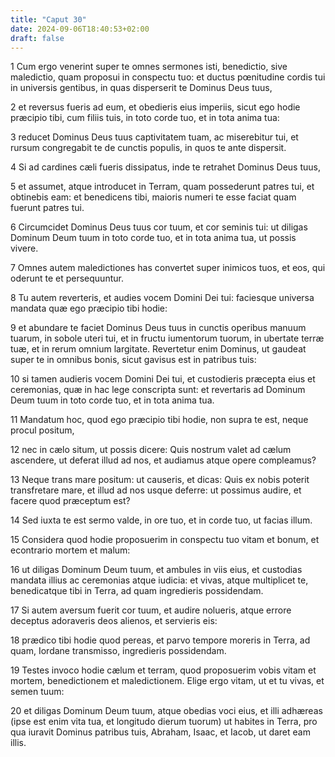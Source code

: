 ```yaml
---
title: "Caput 30"
date: 2024-09-06T18:40:53+02:00
draft: false
---
```




1 Cum ergo venerint super te omnes sermones isti, benedictio, sive maledictio, quam proposui in conspectu tuo: et ductus pœnitudine cordis tui in universis gentibus, in quas disperserit te Dominus Deus tuus,

2 et reversus fueris ad eum, et obedieris eius imperiis, sicut ego hodie præcipio tibi, cum filiis tuis, in toto corde tuo, et in tota anima tua:

3 reducet Dominus Deus tuus captivitatem tuam, ac miserebitur tui, et rursum congregabit te de cunctis populis, in quos te ante dispersit.

4 Si ad cardines cæli fueris dissipatus, inde te retrahet Dominus Deus tuus,

5 et assumet, atque introducet in Terram, quam possederunt patres tui, et obtinebis eam: et benedicens tibi, maioris numeri te esse faciat quam fuerunt patres tui.

6 Circumcidet Dominus Deus tuus cor tuum, et cor seminis tui: ut diligas Dominum Deum tuum in toto corde tuo, et in tota anima tua, ut possis vivere.

7 Omnes autem maledictiones has convertet super inimicos tuos, et eos, qui oderunt te et persequuntur.

8 Tu autem reverteris, et audies vocem Domini Dei tui: faciesque universa mandata quæ ego præcipio tibi hodie:

9 et abundare te faciet Dominus Deus tuus in cunctis operibus manuum tuarum, in sobole uteri tui, et in fructu iumentorum tuorum, in ubertate terræ tuæ, et in rerum omnium largitate. Revertetur enim Dominus, ut gaudeat super te in omnibus bonis, sicut gavisus est in patribus tuis:

10 si tamen audieris vocem Domini Dei tui, et custodieris præcepta eius et ceremonias, quæ in hac lege conscripta sunt: et revertaris ad Dominum Deum tuum in toto corde tuo, et in tota anima tua.

11 Mandatum hoc, quod ego præcipio tibi hodie, non supra te est, neque procul positum,

12 nec in cælo situm, ut possis dicere: Quis nostrum valet ad cælum ascendere, ut deferat illud ad nos, et audiamus atque opere compleamus?

13 Neque trans mare positum: ut causeris, et dicas: Quis ex nobis poterit transfretare mare, et illud ad nos usque deferre: ut possimus audire, et facere quod præceptum est?

14 Sed iuxta te est sermo valde, in ore tuo, et in corde tuo, ut facias illum.

15 Considera quod hodie proposuerim in conspectu tuo vitam et bonum, et econtrario mortem et malum:

16 ut diligas Dominum Deum tuum, et ambules in viis eius, et custodias mandata illius ac ceremonias atque iudicia: et vivas, atque multiplicet te, benedicatque tibi in Terra, ad quam ingredieris possidendam.

17 Si autem aversum fuerit cor tuum, et audire nolueris, atque errore deceptus adoraveris deos alienos, et servieris eis:

18 prædico tibi hodie quod pereas, et parvo tempore moreris in Terra, ad quam, Iordane transmisso, ingredieris possidendam.

19 Testes invoco hodie cælum et terram, quod proposuerim vobis vitam et mortem, benedictionem et maledictionem. Elige ergo vitam, ut et tu vivas, et semen tuum:

20 et diligas Dominum Deum tuum, atque obedias voci eius, et illi adhæreas (ipse est enim vita tua, et longitudo dierum tuorum) ut habites in Terra, pro qua iuravit Dominus patribus tuis, Abraham, Isaac, et Iacob, ut daret eam illis.

